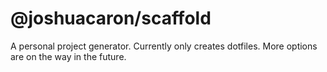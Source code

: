 # @joshuacaron/scaffold

A personal project generator. Currently only creates dotfiles. More options are on the way in the future.
